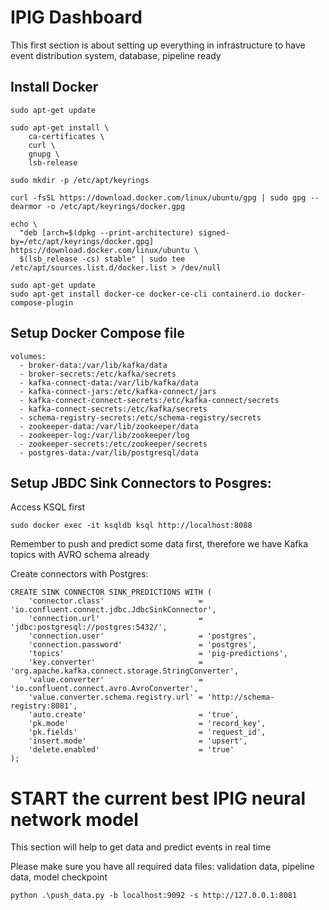 # IPIG Dashboard
This first section is about setting up everything in infrastructure to have event distribution system, database, pipeline ready

## Install Docker

```
sudo apt-get update

sudo apt-get install \
    ca-certificates \
    curl \
    gnupg \
    lsb-release
	
sudo mkdir -p /etc/apt/keyrings

curl -fsSL https://download.docker.com/linux/ubuntu/gpg | sudo gpg --dearmor -o /etc/apt/keyrings/docker.gpg

echo \
  "deb [arch=$(dpkg --print-architecture) signed-by=/etc/apt/keyrings/docker.gpg] https://download.docker.com/linux/ubuntu \
  $(lsb_release -cs) stable" | sudo tee /etc/apt/sources.list.d/docker.list > /dev/null

sudo apt-get update
sudo apt-get install docker-ce docker-ce-cli containerd.io docker-compose-plugin
```

## Setup Docker Compose file

```
volumes:
  - broker-data:/var/lib/kafka/data
  - broker-secrets:/etc/kafka/secrets
  - kafka-connect-data:/var/lib/kafka/data
  - kafka-connect-jars:/etc/kafka-connect/jars
  - kafka-connect-connect-secrets:/etc/kafka-connect/secrets
  - kafka-connect-secrets:/etc/kafka/secrets
  - schema-registry-secrets:/etc/schema-registry/secrets
  - zookeeper-data:/var/lib/zookeeper/data
  - zookeeper-log:/var/lib/zookeeper/log
  - zookeeper-secrets:/etc/zookeeper/secrets
  - postgres-data:/var/lib/postgresql/data
```
 
## Setup JBDC Sink Connectors to Posgres:
 
Access KSQL first 
```
sudo docker exec -it ksqldb ksql http://localhost:8088
```
 
Remember to push and predict some data first, therefore we have Kafka topics with AVRO schema already
 
Create connectors with Postgres:
```
CREATE SINK CONNECTOR SINK_PREDICTIONS WITH (
    'connector.class'                     = 'io.confluent.connect.jdbc.JdbcSinkConnector',
    'connection.url'                      = 'jdbc:postgresql://postgres:5432/',
    'connection.user'                     = 'postgres',
    'connection.password'                 = 'postgres',
    'topics'                              = 'pig-predictions',
    'key.converter'                       = 'org.apache.kafka.connect.storage.StringConverter',
    'value.converter'                     = 'io.confluent.connect.avro.AvroConverter',
    'value.converter.schema.registry.url' = 'http://schema-registry:8081',
    'auto.create'                         = 'true',
    'pk.mode'                             = 'record_key',
    'pk.fields'                           = 'request_id',
    'insert.mode'                         = 'upsert',
    'delete.enabled'                      = 'true'
);
```

# START the current best IPIG neural network model

This section will help to get data and predict events in real time

Please make sure you have all required data files: validation data, pipeline data, model checkpoint

`python .\push_data.py -b localhost:9092 -s http://127.0.0.1:8081`

